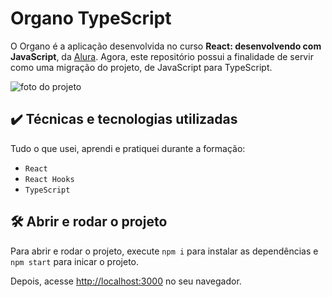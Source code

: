 # Organo TypeScript

O Organo é a aplicação desenvolvida no curso **React: desenvolvendo com JavaScript**, da [Alura](https://alura.com.br). Agora, este repositório possui a finalidade de servir como uma migração do projeto, de JavaScript para TypeScript.

![foto do projeto](./screencapture.png)

## ✔️ Técnicas e tecnologias utilizadas

Tudo o que usei, aprendi e pratiquei durante a formação:

- `React`
- `React Hooks`
- `TypeScript`

## 🛠️ Abrir e rodar o projeto

Para abrir e rodar o projeto, execute `npm i` para instalar as dependências e `npm start` para inicar o projeto.

Depois, acesse [http://localhost:3000](http://localhost:3000/) no seu navegador.
